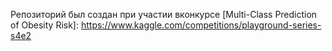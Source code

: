 Репозиторий был создан при участии вконкурсе [Multi-Class Prediction of Obesity Risk]: https://www.kaggle.com/competitions/playground-series-s4e2
